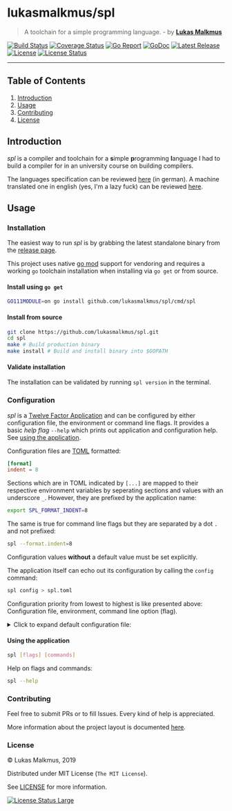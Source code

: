 # lukasmalkmus/spl

> A toolchain for a simple programming language. - by **[Lukas Malkmus]**

[![Build Status][build_badge]][build]
[![Coverage Status][coverage_badge]][coverage]
[![Go Report][report_badge]][report]
[![GoDoc][docs_badge]][docs]
[![Latest Release][release_badge]][release]
[![License][license_badge]][license]
[![License Status][license_status_badge]][license_status]

---

## Table of Contents

1. [Introduction](#introduction)
1. [Usage](#usage)
1. [Contributing](#contributing)
1. [License](#license)

## Introduction

*spl* is a compiler and toolchain for a **s**imple **p**rogramming **l**anguage
I had to build a compiler for in an university course on building compilers.

The languages specification can be reviewed [here][spl_spec] (in german).
A machine translated one in english (yes, I'm a lazy fuck) can be reviewed
[here][docs].

## Usage

### Installation

The easiest way to run *spl* is by grabbing the latest standalone binary from
the [release page][release].

This project uses native [go mod] support for vendoring and requires a working
`go` toolchain installation when installing via `go get` or from source.

#### Install using `go get`

```bash
GO111MODULE=on go install github.com/lukasmalkmus/spl/cmd/spl
```

#### Install from source

```bash
git clone https://github.com/lukasmalkmus/spl.git
cd spl
make # Build production binary
make install # Build and install binary into $GOPATH
```

#### Validate installation

The installation can be validated by running `spl version` in the terminal.

### Configuration

*spl* is a [Twelve Factor Application] and can be configured by either
configuration file, the environment or command line flags. It provides a basic
*help flag* `--help` which prints out application and configuration help. See
[using the application](#using-the-application).

Configuration files are [TOML] formatted:

```toml
[format]
indent = 8
```

Sections which are in TOML indicated by `[...]` are mapped to their respective
environment variables by seperating sections and values with an underscore `_`.
However, they are prefixed by the application name:

```bash
export SPL_FORMAT_INDENT=8
```

The same is true for command line flags but they are separated by a dot `.` and
not prefixed:

```bash
spl --format.indent=8
```

Configuration values **without** a default value must be set explicitly.

The application itself can echo out its configuration by calling the `config`
command:

```bash
spl config > spl.toml
```

Configuration priority from lowest to highest is like presented above:
Configuration file, environment, command line option (flag).

<details>
<summary>Click to expand default configuration file:</summary>

```toml
# SPL COMPILER TOOLCHAIN CONFIGURATION

# Source code formatter configuration.
[format]
# Indentation width used.
indent = 4

```

</details>

#### Using the application

```bash
spl [flags] [commands]
```

Help on flags and commands:

```bash
spl --help
```

### Contributing

Feel free to submit PRs or to fill Issues. Every kind of help is appreciated.

More information about the project layout is documented
[here](.github/project_layout.md).

### License

© Lukas Malkmus, 2019

Distributed under MIT License (`The MIT License`).

See [LICENSE](LICENSE) for more information.

[![License Status Large][license_status_large_badge]][license_status_large]

<!-- Links -->
[Lukas Malkmus]: https://github.com/lukasmalkmus
[spl_spec]: https://homepages.thm.de/~hg52/lv/compiler/praktikum/SPL-1.2.html
[go mod]: https://golang.org/cmd/go/#hdr-Module_maintenance
[Twelve Factor Application]: https://12factor.net
[TOML]: https://github.com/toml-lang/toml

<!-- Badges -->
[build]: https://travis-ci.com/lukasmalkmus/spl
[build_badge]: https://travis-ci.com/lukasmalkmus/spl.svg
[coverage]: https://codecov.io/gh/lukasmalkmus/spl
[coverage_badge]: https://codecov.io/gh/lukasmalkmus/spl/branch/master/graph/badge.svg
[report]: https://goreportcard.com/report/github.com/lukasmalkmus/spl
[report_badge]: https://goreportcard.com/badge/github.com/lukasmalkmus/spl
[docs]: https://godoc.org/github.com/lukasmalkmus/spl
[docs_badge]: https://godoc.org/github.com/lukasmalkmus/spl?status.svg
[release]: https://github.com/lukasmalkmus/spl/releases
[release_badge]: https://img.shields.io/github/release/lukasmalkmus/spl.svg
[license]: https://opensource.org/licenses/MIT
[license_badge]: https://img.shields.io/badge/license-MIT-blue.svg
[license_status]: https://app.fossa.com/projects/git%2Bgithub.com%2Flukasmalkmus%2Fspl?ref=badge_shield
[license_status_badge]: https://app.fossa.com/api/projects/git%2Bgithub.com%2Flukasmalkmus%2Fspl.svg?type=shield
[license_status_large]: https://app.fossa.com/projects/git%2Bgithub.com%2Flukasmalkmus%2Fspl?ref=badge_large
[license_status_large_badge]: https://app.fossa.com/api/projects/git%2Bgithub.com%2Flukasmalkmus%2Fspl.svg?type=large
